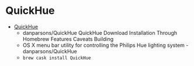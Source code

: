 # QuickHue
- [QuickHue](https://github.com/danparsons/QuickHue)
  -  danparsons/QuickHue QuickHue Download Installation Through Homebrew Features Caveats Building
  - OS X menu bar utility for controlling the Philips Hue lighting system - danparsons/QuickHue
  - `brew cask install QuickHue`
